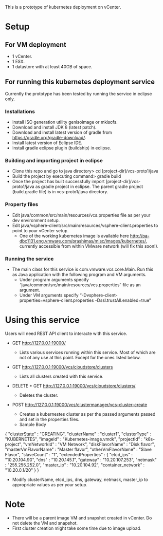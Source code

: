 This is a prototype of kubernetes deployment on vCenter.

# Setup
## For VM deployment
* 1 vCenter.
* 1 ESX.
* 1 datastore with at least 40GB of space.

## For running this kubernetes deployment service
Currently the prototype has been tested by running the service in eclipse only.

### Installations
* Install ISO generation utility genisoimage or mkisofs.
* Download and install JDK 8 (latest patch).
* Download and install latest version of gradle from https://gradle.org/gradle-download/.
* Install latest version of Eclipse IDE.
* Install gradle eclipse plugin (buildship) in eclipse.

### Building and importing project in eclipse
* Clone this repo and go to java directory> cd [project-dir]/vcs-proto1/java
* Build the project by executing command> gradle build
* Once the project has built successfully import [project-dir]/vcs-proto1/java as gradle project in eclipse. The parent gradle project (build.gradle file) is in vcs-proto1/java directory.

### Property files
* Edit java/common/src/main/resources/vcs.properties file as per your dev environment setup.
* Edit java/vsphere-client/src/main/resources/vsphere-client.properties to point to your vCenter setup.
  * One of the working kubernetes image is available here http://pa-dbc1131.eng.vmware.com/prashimas/misc/images/kubernetes/, currently accessible from within VMware network (will fix this soon!).

### Running the service
* The main class for this service is com.vmware.vcs.core.Main. Run this as Java application with the following program and VM arguments.
  * Under program arguments specify “java/common/src/main/resources/vcs.properties” file as an argument.
  * Under VM arguments specify “-Dvsphere-client-properties=vsphere-client.properties –Dssl.trustAll.enabled=true”


# Using this service
Users will need REST API client to interacte with this service.

* GET http://127.0.0.1:19000/
  * Lists various services running within this service. Most of which are not of any use at this point. Except for the ones listed below.

* GET http://127.0.0.1:19000/vcs/cloudstore/clusters
  * Lists all clusters created with this service.

* DELETE * GET http://127.0.0.1:19000/vcs/cloudstore/clusters/<cluster-uuid>
  * Deletes the cluster.

* POST http://127.0.0.1:19000/vcs/clustermanager/vcs-cluster-create
  * Creates a kubernestes cluster as per the passed arguments passed and set in the properties files.
  * Sample Body

 { "clusterState" : "CREATING",
   "clusterName" : "cluster1", 
   "clusterType" : "KUBERNETES", 
   "imageId" : "Kubernetes-image.vmdk", 
   "projectId" : "k8s-project", 
   "vmNetworkId" : "VM Network", 
   "diskFlavorName" : "Disk flavor", 
   "masterVmFlavorName" : "Master flavor", 
   "otherVmFlavorName" : "Slave Flavor", 
   "slaveCount" : "1", 
   "extendedProperties" : { 
      "etcd_ips" : "10.20.104.90", 
      "dns" : "10.20.145.1", 
      "gateway" : "10.20.107.253", 
      "netmask" : "255.255.252.0", 
      "master_ip" : "10.20.104.92", 
      "container_network" : "10.20.0.1/20" 
     } 
  }

  * Modify clusterName, etcd_ips, dns, gateway, netmask, master_ip to appropriate values as per your setup.

# Note
* There will be a parent image VM and snapshot created in vCenter. Do not delete the VM and snapshot.
* First cluster creation might take some time due to image upload.